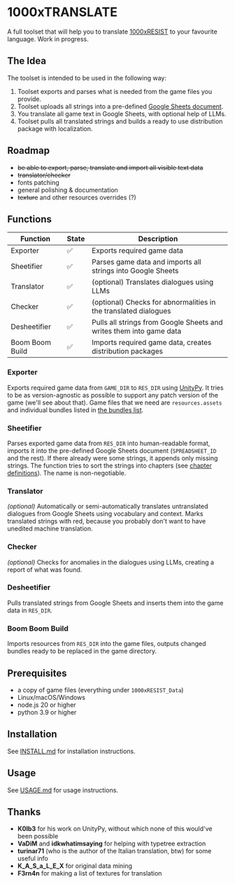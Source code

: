 # 1000xTRANSLATE
A full toolset that will help you to translate [1000xRESIST](https://store.steampowered.com/app/1675830/1000xRESIST/) to your favourite language. Work in progress.


## The Idea
The toolset is intended to be used in the following way:
1. Toolset exports and parses what is needed from the game files you provide.
2. Toolset uploads all strings into a pre-defined [Google Sheets document](https://docs.google.com/spreadsheets/d/10KcHa_iS_RSgsVauCDe6EKbskN4iZfaT9PPjdGJk--4/edit?usp=sharing).
3. You translate all game text in Google Sheets, with optional help of LLMs.
4. Toolset pulls all translated strings and builds a ready to use distribution package with localization.


## Roadmap
 - ~~be able to export, parse, translate and import all visible text data~~
 - ~~translator/checker~~
 - fonts patching
 - general polishing & documentation
 - ~~texture~~ and other resources overrides (?)


## Functions
| Function          | State | Description                                                         |
| ----------------- | ----- | ------------------------------------------------------------------- |
| Exporter          | ✅    | Exports required game data                                          |
| Sheetifier        | ✅    | Parses game data and imports all strings into Google Sheets         |
| Translator        | ✅    | (optional) Translates dialogues using LLMs                          |
| Checker           | ✅    | (optional) Checks for abnormalities in the translated dialogues     |
| Desheetifier      | ✅    | Pulls all strings from Google Sheets and writes them into game data | 
| Boom Boom Build   | ✅    | Imports required game data, creates distribution packages           |

### Exporter
Exports required game data from `GAME_DIR` to `RES_DIR` using [UnityPy](https://github.com/K0lb3/UnityPy). It tries to be as version-agnostic as possible to support any patch version of the game (we'll see about that). Game files that we need are `resources.assets` and individual bundles listed in [the bundles list](data/bundles.list).

### Sheetifier
Parses exported game data from `RES_DIR` into human-readable format, imports it into the pre-defined Google Sheets document (`SPREADSHEET_ID` and the rest). If there already were some strings, it appends only missing strings. The function tries to sort the strings into chapters (see [chapter definitions](data/chapter-definitions.json)). The name is non-negotiable.

### Translator
*(optional)* Automatically or semi-automatically translates untranslated dialogues from Google Sheets using vocabulary and context. Marks translated strings with red, because you probably don't want to have unedited machine translation.

### Checker
*(optional)* Checks for anomalies in the dialogues using LLMs, creating a report of what was found.

### Desheetifier
Pulls translated strings from Google Sheets and inserts them into the game data in `RES_DIR`.

### Boom Boom Build
Imports resources from `RES_DIR` into the game files, outputs changed bundles ready to be replaced in the game directory.


## Prerequisites
 - a copy of game files (everything under `1000xRESIST_Data`)
 - Linux/macOS/Windows
 - node.js 20 or higher
 - python 3.9 or higher


## Installation
See [INSTALL.md](INSTALL.md) for installation instructions.


## Usage
See [USAGE.md](USAGE.md) for usage instructions.


## Thanks
 - **K0lb3** for his work on UnityPy, without which none of this would've been possible
 - **VaDiM** and **idkwhatimsaying** for helping with typetree extraction
 - **turinar71** (who is the author of the Italian translation, btw) for some useful info
 - **K_A_S_a_L_E_X** for original data mining
 - **F3rn4n** for making a list of textures for translation